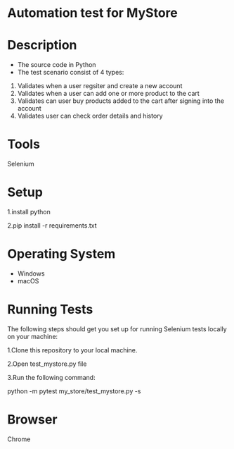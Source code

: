 # Automation test for MyStore

# Description
* The source code in Python
* The test scenario consist of 4 types:
1. Validates when a user regsiter and create a new account
2. Validates when a user can add one or more product to the cart
3. Validates can user buy products added to the cart after signing into the account
4. Validates user can check order details and history

# Tools
Selenium

# Setup
1.install python

2.pip install -r requirements.txt

# Operating System
* Windows
* macOS

# Running Tests
The following steps should get you set up for running Selenium tests locally on your machine:

1.Clone this repository to your local machine. 

2.Open test_mystore.py file

3.Run the following command:

python -m pytest my_store/test_mystore.py -s

# Browser
Chrome





